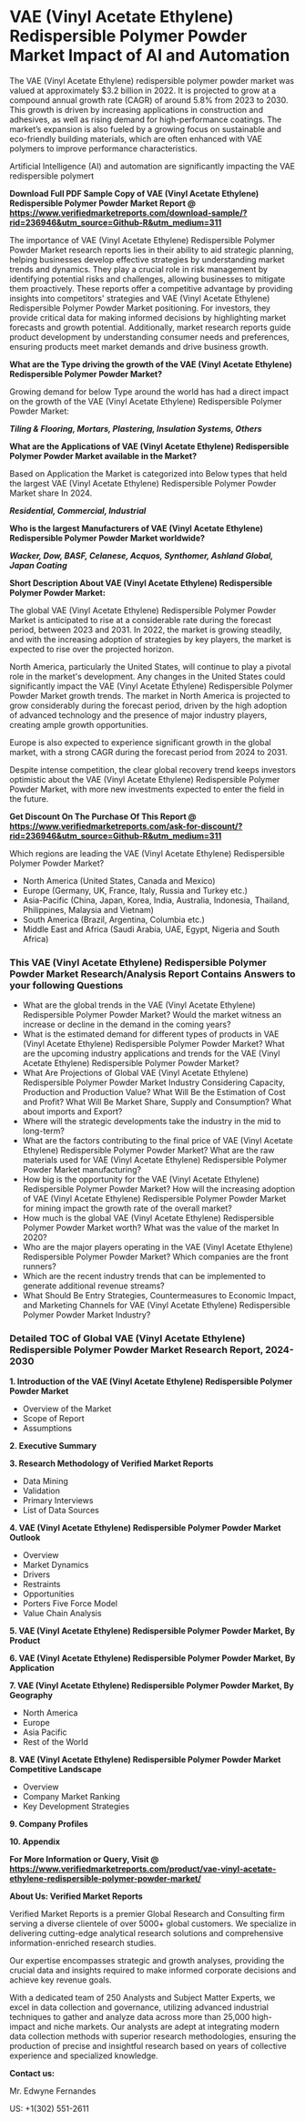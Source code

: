 <meta name="title" content="Global VAE (Vinyl Acetate Ethylene) Redispersible Polymer Powder Market Impact of AI and Automation"><meta name="description" content="The VAE (Vinyl Acetate Ethylene) redispersible polymer powder market was valued at approximately $3.2 billion in 2022. It is projected to grow at a compound annual gro"><meta name="title" content="VAE (Vinyl Acetate Ethylene) Redispersible Polymer Powder Market Size, Share, Scope, Trends, Growth, Opportunities, Analysis, Forecast"><h1>VAE (Vinyl Acetate Ethylene) Redispersible Polymer Powder Market Impact of AI and Automation</h1><p>The VAE (Vinyl Acetate Ethylene) redispersible polymer powder market was valued at approximately $3.2 billion in 2022. It is projected to grow at a compound annual growth rate (CAGR) of around 5.8% from 2023 to 2030. This growth is driven by increasing applications in construction and adhesives, as well as rising demand for high-performance coatings. The market’s expansion is also fueled by a growing focus on sustainable and eco-friendly building materials, which are often enhanced with VAE polymers to improve performance characteristics.</p><p>Artificial Intelligence (AI) and automation are significantly impacting the VAE redispersible polymert</p><p id="" class=""><strong>Download Full PDF Sample Copy of VAE (Vinyl Acetate Ethylene) Redispersible Polymer Powder Market Report @ <a href="https://www.verifiedmarketreports.com/download-sample/?rid=236946&utm_source=Github-R&utm_medium=311" target="_blank">https://www.verifiedmarketreports.com/download-sample/?rid=236946&utm_source=Github-R&utm_medium=311</a></strong></p><p>The importance of&nbsp;VAE (Vinyl Acetate Ethylene) Redispersible Polymer Powder Market research reports lies in their ability to aid strategic planning, helping businesses develop effective strategies by understanding market trends and dynamics. They play a crucial role in risk management by identifying potential risks and challenges, allowing businesses to mitigate them proactively. These reports offer a competitive advantage by providing insights into competitors' strategies and VAE (Vinyl Acetate Ethylene) Redispersible Polymer Powder Market positioning. For investors, they provide critical data for making informed decisions by highlighting market forecasts and growth potential. Additionally, market research reports guide product development by understanding consumer needs and preferences, ensuring products meet market demands and drive business growth.</p><p><strong>What are the&nbsp;Type driving the growth of the VAE (Vinyl Acetate Ethylene) Redispersible Polymer Powder Market?</strong></p><p id="" class="">Growing demand for below Type around the world has had a direct impact on the growth of the VAE (Vinyl Acetate Ethylene) Redispersible Polymer Powder Market:</p><em><strong>Tiling & Flooring, Mortars, Plastering, Insulation Systems, Others</strong></em></p><strong>What are the&nbsp;Applications&nbsp;of VAE (Vinyl Acetate Ethylene) Redispersible Polymer Powder Market available in the Market?</strong></p><p id="" class="">Based on Application the Market is categorized into Below types that held the largest VAE (Vinyl Acetate Ethylene) Redispersible Polymer Powder Market share In 2024.</p><em><strong>Residential, Commercial, Industrial</strong></em></p><strong>Who is the largest Manufacturers of VAE (Vinyl Acetate Ethylene) Redispersible Polymer Powder Market worldwide?</strong></p><p><em><strong>Wacker, Dow, BASF, Celanese, Acquos, Synthomer, Ashland Global, Japan Coating</strong></em></p><p id="" class=""><strong>Short Description About VAE (Vinyl Acetate Ethylene) Redispersible Polymer Powder Market:</strong></p><p>The global VAE (Vinyl Acetate Ethylene) Redispersible Polymer Powder Market is anticipated to rise at a considerable rate during the forecast period, between 2023 and 2031. In 2022, the market is growing steadily, and with the increasing adoption of strategies by key players, the market is expected to rise over the projected horizon.</p><p>North America, particularly the United States, will continue to play a pivotal role in the market's development. Any changes in the United States could significantly impact the VAE (Vinyl Acetate Ethylene) Redispersible Polymer Powder Market growth trends. The market in North America is projected to grow considerably during the forecast period, driven by the high adoption of advanced technology and the presence of major industry players, creating ample growth opportunities.</p><p>Europe is also expected to experience significant growth in the global market, with a strong CAGR during the forecast period from 2024 to 2031.</p><p>Despite intense competition, the clear global recovery trend keeps investors optimistic about the VAE (Vinyl Acetate Ethylene) Redispersible Polymer Powder Market, with more new investments expected to enter the field in the future.</p><p id="" class=""><strong>Get Discount On The Purchase Of This Report @ <a href="https://www.verifiedmarketreports.com/ask-for-discount/?rid=236946&utm_source=Github-R&utm_medium=311" target="_blank">https://www.verifiedmarketreports.com/ask-for-discount/?rid=236946&utm_source=Github-R&utm_medium=311</a></strong></p>Which regions are leading the VAE (Vinyl Acetate Ethylene) Redispersible Polymer Powder Market?</p><ul><li>North America (United States, Canada and Mexico)</li><li>Europe (Germany, UK, France, Italy, Russia and Turkey etc.)</li><li>Asia-Pacific (China, Japan, Korea, India, Australia, Indonesia, Thailand, Philippines, Malaysia and Vietnam)</li><li>South America (Brazil, Argentina, Columbia etc.)</li><li>Middle East and Africa (Saudi Arabia, UAE, Egypt, Nigeria and South Africa)</li></ul><h3 id="" class="">This VAE (Vinyl Acetate Ethylene) Redispersible Polymer Powder Market Research/Analysis Report Contains Answers to your following Questions</h3><ul><li>What are the global trends in the VAE (Vinyl Acetate Ethylene) Redispersible Polymer Powder Market? Would the market witness an increase or decline in the demand in the coming years?</li><li>What is the estimated demand for different types of products in VAE (Vinyl Acetate Ethylene) Redispersible Polymer Powder Market? What are the upcoming industry applications and trends for the VAE (Vinyl Acetate Ethylene) Redispersible Polymer Powder Market?</li><li>What Are Projections of Global VAE (Vinyl Acetate Ethylene) Redispersible Polymer Powder Market Industry Considering Capacity, Production and Production Value? What Will Be the Estimation of Cost and Profit? What Will Be Market Share, Supply and Consumption? What about imports and Export?</li><li>Where will the strategic developments take the industry in the mid to long-term?</li><li>What are the factors contributing to the final price of VAE (Vinyl Acetate Ethylene) Redispersible Polymer Powder Market? What are the raw materials used for VAE (Vinyl Acetate Ethylene) Redispersible Polymer Powder Market manufacturing?</li><li>How big is the opportunity for the VAE (Vinyl Acetate Ethylene) Redispersible Polymer Powder Market? How will the increasing adoption of VAE (Vinyl Acetate Ethylene) Redispersible Polymer Powder Market for mining impact the growth rate of the overall market?</li><li>How much is the global VAE (Vinyl Acetate Ethylene) Redispersible Polymer Powder Market worth? What was the value of the market In 2020?</li><li>Who are the major players operating in the VAE (Vinyl Acetate Ethylene) Redispersible Polymer Powder Market? Which companies are the front runners?</li><li>Which are the recent industry trends that can be implemented to generate additional revenue streams?</li><li>What Should Be Entry Strategies, Countermeasures to Economic Impact, and Marketing Channels for VAE (Vinyl Acetate Ethylene) Redispersible Polymer Powder Market Industry?</li></ul><h3 id="" class="">Detailed TOC of Global VAE (Vinyl Acetate Ethylene) Redispersible Polymer Powder Market Research Report, 2024-2030</h3><p id="" class=""><strong>1. Introduction of the VAE (Vinyl Acetate Ethylene) Redispersible Polymer Powder Market</strong></p><ul><li>Overview of the Market</li><li>Scope of Report</li><li>Assumptions</li></ul><p id="" class=""><strong>2. Executive Summary</strong></p><p id="" class=""><strong>3. Research Methodology of Verified Market Reports</strong></p><ul><li>Data Mining</li><li>Validation</li><li>Primary Interviews</li><li>List of Data Sources</li></ul><p id="" class=""><strong>4. VAE (Vinyl Acetate Ethylene) Redispersible Polymer Powder Market Outlook</strong></p><ul><li>Overview</li><li>Market Dynamics</li><li>Drivers</li><li>Restraints</li><li>Opportunities</li><li>Porters Five Force Model</li><li>Value Chain Analysis</li></ul><p id="" class=""><strong>5. VAE (Vinyl Acetate Ethylene) Redispersible Polymer Powder Market, By Product</strong></p><p id="" class=""><strong>6. VAE (Vinyl Acetate Ethylene) Redispersible Polymer Powder Market, By Application</strong></p><p id="" class=""><strong>7. VAE (Vinyl Acetate Ethylene) Redispersible Polymer Powder Market, By Geography</strong></p><ul><li>North America</li><li>Europe</li><li>Asia Pacific</li><li>Rest of the World</li></ul><p id="" class=""><strong>8. VAE (Vinyl Acetate Ethylene) Redispersible Polymer Powder Market Competitive Landscape</strong></p><ul><li>Overview</li><li>Company Market Ranking</li><li>Key Development Strategies</li></ul><p id="" class=""><strong>9. Company Profiles</strong></p><p id="" class=""><strong>10. Appendix</strong></p><p id="" class=""><strong>For More Information or Query, Visit @ <a href="https://www.verifiedmarketreports.com/product/vae-vinyl-acetate-ethylene-redispersible-polymer-powder-market/" target="_blank">https://www.verifiedmarketreports.com/product/vae-vinyl-acetate-ethylene-redispersible-polymer-powder-market/</a></strong></p><p id="" class=""><strong>About Us: Verified Market Reports</strong></p><p id="" class="">Verified Market Reports is a premier Global Research and Consulting firm serving a diverse clientele of over 5000+ global customers. We specialize in delivering cutting-edge analytical research solutions and comprehensive information-enriched research studies.</p><p id="" class="">Our expertise encompasses strategic and growth analyses, providing the crucial data and insights required to make informed corporate decisions and achieve key revenue goals.</p><p id="" class="">With a dedicated team of 250 Analysts and Subject Matter Experts, we excel in data collection and governance, utilizing advanced industrial techniques to gather and analyze data across more than 25,000 high-impact and niche markets. Our analysts are adept at integrating modern data collection methods with superior research methodologies, ensuring the production of precise and insightful research based on years of collective experience and specialized knowledge.</p><p id="" class=""><strong>Contact us:</strong></p><p id="" class="">Mr. Edwyne Fernandes</p><p id="" class="">US: +1(302) 551-2611</p>